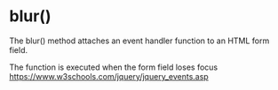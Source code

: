 # blur()

The blur() method attaches an event handler function to an HTML form field.

The function is executed when the form field loses focus
https://www.w3schools.com/jquery/jquery_events.asp
